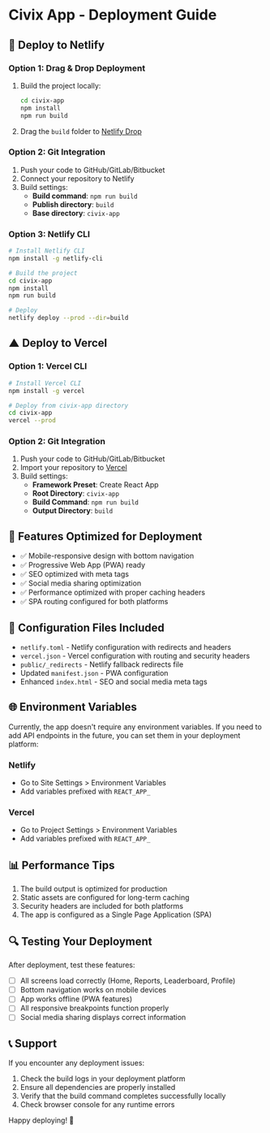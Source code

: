 # Civix App - Deployment Guide

## 🚀 Deploy to Netlify

### Option 1: Drag & Drop Deployment
1. Build the project locally:
   ```bash
   cd civix-app
   npm install
   npm run build
   ```
2. Drag the `build` folder to [Netlify Drop](https://app.netlify.com/drop)

### Option 2: Git Integration
1. Push your code to GitHub/GitLab/Bitbucket
2. Connect your repository to Netlify
3. Build settings:
   - **Build command**: `npm run build`
   - **Publish directory**: `build`
   - **Base directory**: `civix-app`

### Option 3: Netlify CLI
```bash
# Install Netlify CLI
npm install -g netlify-cli

# Build the project
cd civix-app
npm install
npm run build

# Deploy
netlify deploy --prod --dir=build
```

## ▲ Deploy to Vercel

### Option 1: Vercel CLI
```bash
# Install Vercel CLI
npm install -g vercel

# Deploy from civix-app directory
cd civix-app
vercel --prod
```

### Option 2: Git Integration
1. Push your code to GitHub/GitLab/Bitbucket
2. Import your repository to [Vercel](https://vercel.com)
3. Build settings:
   - **Framework Preset**: Create React App
   - **Root Directory**: `civix-app`
   - **Build Command**: `npm run build`
   - **Output Directory**: `build`

## 📱 Features Optimized for Deployment

- ✅ Mobile-responsive design with bottom navigation
- ✅ Progressive Web App (PWA) ready
- ✅ SEO optimized with meta tags
- ✅ Social media sharing optimization
- ✅ Performance optimized with proper caching headers
- ✅ SPA routing configured for both platforms

## 🔧 Configuration Files Included

- `netlify.toml` - Netlify configuration with redirects and headers
- `vercel.json` - Vercel configuration with routing and security headers
- `public/_redirects` - Netlify fallback redirects file
- Updated `manifest.json` - PWA configuration
- Enhanced `index.html` - SEO and social media meta tags

## 🌐 Environment Variables

Currently, the app doesn't require any environment variables. If you need to add API endpoints in the future, you can set them in your deployment platform:

### Netlify
- Go to Site Settings > Environment Variables
- Add variables prefixed with `REACT_APP_`

### Vercel
- Go to Project Settings > Environment Variables  
- Add variables prefixed with `REACT_APP_`

## 📊 Performance Tips

1. The build output is optimized for production
2. Static assets are configured for long-term caching
3. Security headers are included for both platforms
4. The app is configured as a Single Page Application (SPA)

## 🔍 Testing Your Deployment

After deployment, test these features:
- [ ] All screens load correctly (Home, Reports, Leaderboard, Profile)
- [ ] Bottom navigation works on mobile devices
- [ ] App works offline (PWA features)
- [ ] All responsive breakpoints function properly
- [ ] Social media sharing displays correct information

## 📞 Support

If you encounter any deployment issues:
1. Check the build logs in your deployment platform
2. Ensure all dependencies are properly installed
3. Verify that the build command completes successfully locally
4. Check browser console for any runtime errors

Happy deploying! 🎉